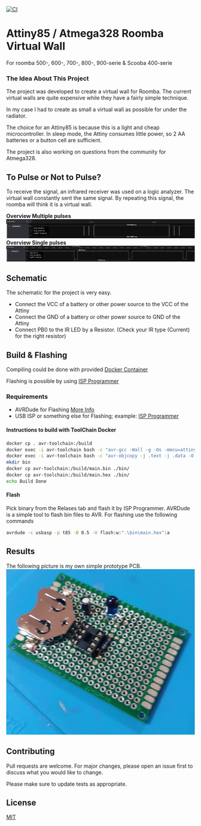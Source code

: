 [![CI](https://github.com/JaccoVeldscholten/Tiny-Roomba-Wall/actions/workflows/build.yml/badge.svg)](https://github.com/JaccoVeldscholten/Tiny-Roomba-Wall/actions/workflows/build.yml)

# Attiny85 / Atmega328 Roomba Virtual Wall

For roomba 500-, 600-, 700-, 800-, 900-serie & Scooba 400-serie


### The Idea About This Project
The project was developed to create a virtual wall for Roomba. The current virtual walls are quite expensive while they have a fairly simple technique.

In my case I had to create as small a virtual wall as possible for under the radiator.

The choice for an Attiny85 is because this is a light and cheap microcontroller. In sleep mode, the Attiny consumes little power, so 2 AA batteries or a button cell are sufficient.

The project is also working on questions from the community for Atmega328.

## To Pulse or Not to Pulse?
To receive the signal, an infrared receiver was used on a logic analyzer. The virtual wall constantly sent the same signal. By repeating this signal, the roomba will think it is a virtual wall.

**Overview Multiple pulses**
![image](images/sig1.png)
**Overview Single pulses**
![image](images/sig2.png)


## Schematic
The schematic for the project is very easy.

- Connect the VCC of a battery or other power source to the VCC of the Attiny
- Connect the GND of a battery or other power source to GND of the Attiny
- Connect PB0 to the IR LED by a Resistor. (Check your IR type (Current) for the right resistor)


## Build & Flashing
Compiling could be done with provided [Docker Container](https://hub.docker.com/repository/docker/jjveldscholten/avr_toolchain)

Flashing is possible by using [ISP Programmer](https://www.amazon.com/HiLetgo-ATMEGA8-Programmer-USBasp-Cable/dp/B00AX4WQ00/ref=sr_1_1_sspa?dchild=1&keywords=avr+isp&qid=1627924687&sr=8-1-spons&psc=1&spLa=ZW5jcnlwdGVkUXVhbGlmaWVyPUFGQUtUNUhKNjlPMjImZW5jcnlwdGVkSWQ9QTA2MTA3NzYzS05YT0UwTFBBWFpQJmVuY3J5cHRlZEFkSWQ9QTEwMTAxNzAyRFRPWEg0MldNQktEJndpZGdldE5hbWU9c3BfYXRmJmFjdGlvbj1jbGlja1JlZGlyZWN0JmRvTm90TG9nQ2xpY2s9dHJ1ZQ==)


### Requirements
- AVRDude for Flashing [More Info](https://learn.adafruit.com/usbtinyisp/download)
- USB ISP or something else for Flashing; example: [ISP Programmer](https://www.amazon.com/HiLetgo-ATMEGA8-Programmer-USBasp-Cable/dp/B00AX4WQ00/ref=sr_1_1_sspa?dchild=1&keywords=avr+isp&qid=1627924687&sr=8-1-spons&psc=1&spLa=ZW5jcnlwdGVkUXVhbGlmaWVyPUFGQUtUNUhKNjlPMjImZW5jcnlwdGVkSWQ9QTA2MTA3NzYzS05YT0UwTFBBWFpQJmVuY3J5cHRlZEFkSWQ9QTEwMTAxNzAyRFRPWEg0MldNQktEJndpZGdldE5hbWU9c3BfYXRmJmFjdGlvbj1jbGlja1JlZGlyZWN0JmRvTm90TG9nQ2xpY2s9dHJ1ZQ==)

#### Instructions to build with ToolChain Docker

```bash
docker cp . avr-toolchain:/build
docker exec -i avr-toolchain bash -c "avr-gcc -Wall -g -Os -mmcu=attiny85 -o main.bin main.c"
docker exec -i avr-toolchain bash -c "avr-objcopy -j .text -j .data -O ihex main.bin main.hex"
mkdir bin    
docker cp avr-toolchain:/build/main.bin ./bin/
docker cp avr-toolchain:/build/main.hex ./bin/
echo Build Done
```


#### Flash
Pick binary from the Relases tab and flash it by ISP Programmer. AVRDude is a simple tool to flash bin files to AVR.
For flashing use the following commands

```bash
avrdude -c usbasp -p t85 -B 0.5 -U flash:w:".\bin\main.hex":a 
```


## Results
The following picture is my own simple prototype PCB. 
![image](images/pcb.jpeg)

## Contributing
Pull requests are welcome. For major changes, please open an issue first to discuss what you would like to change.

Please make sure to update tests as appropriate.

## License
[MIT](https://choosealicense.com/licenses/mit/)